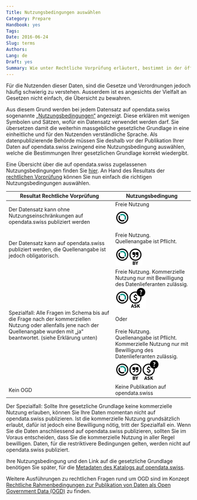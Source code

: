 ```yaml
---
Title: Nutzungsbedingungen auswählen
Category: Prepare
Handbook: yes
Tags:
Date: 2016-06-24
Slug: terms
Authors:
Lang: de
Draft: yes
Summary: Wie unter Rechtliche Vorprüfung erläutert, bestimmt in der öffentlichen Verwaltung in aller Regel eine gesetzliche Grundlage, unter welchen Bedingungen ein Datensatz verwendet werden darf.
---
```


Für die Nutzenden dieser Daten, sind die Gesetze und Verordnungen jedoch häufig schwierig zu verstehen. Ausserdem ist es angesichts der Vielfalt an Gesetzen nicht einfach, die Übersicht zu bewahren.

Aus diesem Grund werden bei jedem Datensatz auf opendata.swiss sogenannte [„Nutzungsbedingungen“](https://opendata.swiss/de/terms-of-use/) angezeigt. Diese erklären mit wenigen Symbolen und Sätzen, wofür ein Datensatz verwendet werden darf. Sie übersetzen damit die weiterhin massgebliche gesetzliche Grundlage in eine einheitliche und für den Nutzenden verständliche Sprache. Als datenpublizierende Behörde müssen Sie deshalb vor der Publikation Ihrer Daten auf opendata.swiss zwingend eine Nutzungsbedingung auswählen, welche die Bestimmungen Ihrer gesetzlichen Grundlage korrekt wiedergibt.

Eine Übersicht über die auf opendata.swiss zugelassenen Nutzungsbedingungen finden Sie [hier](https://opendata.swiss/de/terms-of-use/). An Hand des Resultats der [rechtlichen Vorprüfung](/de/prepare/frameworks) können Sie nun einfach die richtigen Nutzungsbedingungen auswählen.

| Resultat Rechtliche Vorprüfung | Nutzungsbedingung |
|--------------------------------|-------------------|
| Der Datensatz kann ohne Nutzungseinschränkungen auf opendata.swiss publiziert werden | Freie Nutzung <br><img src="../../images/terms_open.svg" width="38" height="58"> |
| Der Datensatz kann auf opendata.swiss publiziert werden, die Quellenangabe ist jedoch obligatorisch. | Freie Nutzung. Quellenangabe ist Pflicht. <br><img src="../../images/terms_by.svg" width="74" height="58"> |
| Spezialfall: Alle Fragen im Schema bis auf die Frage nach der kommerziellen Nutzung oder allenfalls jene nach der Quellenangabe wurden mit „ja“ beantwortet. (siehe Erklärung unten) | Freie Nutzung. Kommerzielle Nutzung nur mit Bewilligung des Datenlieferanten zulässig. <br><img src="../../images/terms_ask.svg" width="84" height="58"> <br><br> Oder <br><br> Freie Nutzung. Quellenangabe ist Pflicht. Kommerzielle Nutzung nur mit Bewilligung des Datenlieferanten zulässig. <br><img src="../../images/terms_by-ask.svg" width="120" height="58"> |
| Kein OGD | Keine Publikation auf opendata.swiss |

Der Spezialfall: Sollte Ihre gesetzliche Grundlage keine kommerzielle Nutzung erlauben, können Sie Ihre Daten momentan nicht auf opendata.swiss publizieren. Ist die kommerzielle Nutzung grundsätzlich erlaubt, dafür ist jedoch eine Bewilligung nötig, tritt der Spezialfall ein. Wenn Sie die Daten anschliessend auf opendata.swiss publizieren, sollten Sie im Voraus entscheiden, dass Sie die kommerzielle Nutzung in aller Regel bewilligen. Daten, für die restriktivere Bedingungen gelten, werden nicht auf opendata.swiss publiziert.

Ihre Nutzungsbedingung und den Link auf die gesetzliche Grundlage benötigen Sie später, für die [Metadaten des Katalogs auf opendata.swiss](/de/publish/swiss).

Weitere Ausführungen zu rechtlichen Fragen rund um OGD sind im Konzept [Rechtliche Rahmenbedingungen zur Publikation von Daten als Open Government Data (OGD)](/de/library/konzept-rechtliche-rahmen) zu finden.
